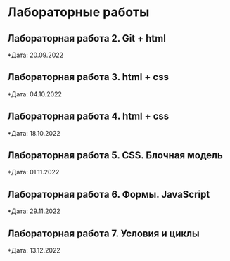 # Лабораторные работы

## Лабораторная работа 2. Git + html

*Дата: 20.09.2022 

## Лабораторная работа 3. html + css

*Дата: 04.10.2022 

## Лабораторная работа 4. html + css

*Дата: 18.10.2022 

## Лабораторная работа 5. CSS. Блочная модель

*Дата: 01.11.2022 

## Лабораторная работа 6. Формы. JavaScript

*Дата: 29.11.2022

## Лабораторная работа 7. Условия и циклы

*Дата: 13.12.2022